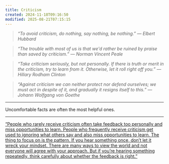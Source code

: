 ```yaml
---
title: Criticism
created: 2024-11-18T09:16:50
modified: 2025-08-21T07:15:15
---
```


> _“To avoid criticism, do nothing, say nothing, be nothing.” — Elbert Hubbard_

> _“The trouble with most of us is that we'd rather be ruined by praise than saved by criticism.” — Norman Vincent Peale_

> _“Take criticism seriously, but not personally. If there is truth or merit in the criticism, try to learn from it. Otherwise, let it roll right off you.” — Hillary Rodham Clinton_

> _“Against criticism we can neither protect nor defend ourselves; we must act in despite of it, and gradually it resigns itself to this.” — Johann Wolfgang von Goethe_

---

Uncomfortable facts are often the most helpful ones.

---

[“People who rarely receive criticism often take feedback too personally and miss opportunities to learn. People who frequently receive criticism get used to ignoring what others say and also miss opportunities to learn. The thing to focus on is the pattern. If you hear something once, don’t let it wreck your mindset. There are many ways to view the world and not everyone will agree with your approach. But if you’re hearing something repeatedly, think carefully about whether the feedback is right.”](https://jamesclear.com/3-2-1/january-16-2025)
